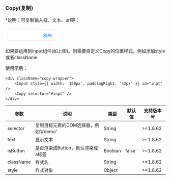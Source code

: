 ### Copy(复制)

*说明：可复制输入框、文本、url等；

<img src="copy.png">

如果要运用到Input组件(如上图)，则需要自定义Copy的位置样式，例如添加style或者className


使用示例：

```
<div className="copy-wrapper">
    <Input style={{ width: '150px', paddingRight: '42px' }} id="inpt" />
    <Copy selector="#inpt" />
</div>
```

参数 | 说明 | 类型 | 默认值 |支持版本号
---|---|---|---|---|
selector |复制目标元素的DOM选择器，例如'#demo' | String |  | >=1.8.62
text | 显示文本 | String || >=1.8.62
isButton | 是否渲染成Button，默认渲染成a标签 | Boolean |false| >=1.8.62
|className| 样式名 | String || >=1.8.62
|style| 样式对象 | Object || >=1.8.62

